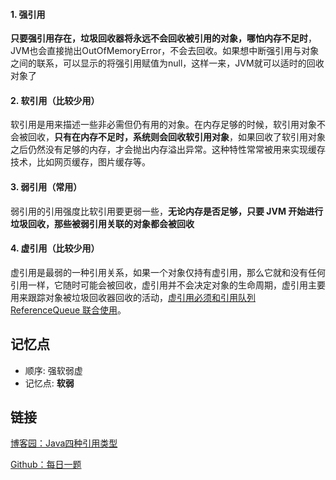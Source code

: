 #### 1. 强引用
**只要强引用存在，垃圾回收器将永远不会回收被引用的对象，哪怕内存不足时**，JVM也会直接抛出OutOfMemoryError，不会去回收。如果想中断强引用与对象之间的联系，可以显示的将强引用赋值为null，这样一来，JVM就可以适时的回收对象了

#### 2. 软引用（比较少用）
软引用是用来描述一些非必需但仍有用的对象。在内存足够的时候，软引用对象不会被回收，**只有在内存不足时，系统则会回收软引用对象**，如果回收了软引用对象之后仍然没有足够的内存，才会抛出内存溢出异常。这种特性常常被用来实现缓存技术，比如网页缓存，图片缓存等。

#### 3. 弱引用（常用）
弱引用的引用强度比软引用要更弱一些，**无论内存是否足够，只要 JVM 开始进行垃圾回收，那些被弱引用关联的对象都会被回收**

#### 4. 虚引用（比较少用）
虚引用是最弱的一种引用关系，如果一个对象仅持有虚引用，那么它就和没有任何引用一样，它随时可能会被回收，虚引用并不会决定对象的生命周期，虚引用主要用来跟踪对象被垃圾回收器回收的活动，<u>虚引用必须和引用队列 ReferenceQueue 联合使用</u>。

## 记忆点

* 顺序: 强软弱虚
* 记忆点: **软弱**

## 链接

[博客园：Java四种引用类型](https://www.cnblogs.com/liyutian/p/9690974.html)

[Github：每日一题](https://github.com/Moosphan/Android-Daily-Interview/issues/27)